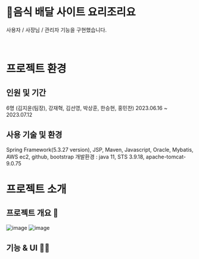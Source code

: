 # 🍕음식 배달 사이트 요리조리요
사용자 / 사장님 / 관리자 기능을 구현했습니다.  
<br>
<br>

# 프로젝트 환경
## 인원 및 기간
6명 (김지윤(팀장), 강재혁, 김선영, 박상훈, 한승현, 홍민찬)
2023.06.16 ~ 2023.07.12

## 사용 기술 및 환경
Spring Framework(5.3.27 version), JSP, Maven, Javascript, Oracle, Mybatis, AWS ec2, github, bootstrap
개발환경 : java 11, STS 3.9.18, apache-tomcat-9.0.75


# 프로젝트 소개

## 프로젝트 개요 👀
![image](https://github.com/JiYoon0712/yorizori/assets/98688979/1c1dbaf1-39d9-4ecb-872f-fb0569e9626d)
![image](https://github.com/JiYoon0712/yorizori/assets/98688979/f4bcc59c-0daa-473b-a432-99eecc6691b1)


## 기능 & UI 💪🏽



